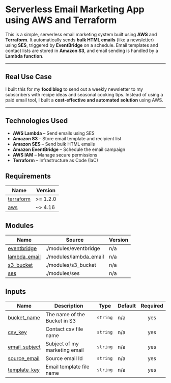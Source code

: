 # Serverless Email Marketing App using AWS and Terraform

This is a simple, serverless email marketing system built using **AWS** and **Terraform**. It automatically sends **bulk HTML emails** (like a newsletter) using **SES**, triggered by **EventBridge** on a schedule. Email templates and contact lists are stored in **Amazon S3**, and email sending is handled by a **Lambda function**.

---

## Real Use Case

I built this for my **food blog** to send out a weekly newsletter to my subscribers with recipe ideas and seasonal cooking tips. Instead of using a paid email tool, I built a **cost-effective and automated solution** using AWS.

---

## Technologies Used

- **AWS Lambda** – Send emails using SES
- **Amazon S3** – Store email template and recipient list
- **Amazon SES** – Send bulk HTML emails
- **Amazon EventBridge** – Schedule the email campaign
- **AWS IAM** – Manage secure permissions
- **Terraform** – Infrastructure as Code (IaC)

## Requirements

| Name | Version |
|------|---------|
| <a name="requirement_terraform"></a> [terraform](#requirement\_terraform) | >= 1.2.0 |
| <a name="requirement_aws"></a> [aws](#requirement\_aws) | ~> 4.16 |


## Modules

| Name | Source | Version |
|------|--------|---------|
| <a name="module_eventbridge"></a> [eventbridge](#module\_eventbridge) | ./modules/eventbridge | n/a |
| <a name="module_lambda_email"></a> [lambda\_email](#module\_lambda\_email) | ./modules/lambda_email | n/a |
| <a name="module_s3_bucket"></a> [s3\_bucket](#module\_s3\_bucket) | ./modules/s3_bucket | n/a |
| <a name="module_ses"></a> [ses](#module\_ses) | ./modules/ses | n/a |


## Inputs

| Name | Description | Type | Default | Required |
|------|-------------|------|---------|:--------:|
| <a name="input_bucket_name"></a> [bucket\_name](#input\_bucket\_name) | The name of the Bucket in S3 | `string` | n/a | yes |
| <a name="input_csv_key"></a> [csv\_key](#input\_csv\_key) | Contact csv file name | `string` | n/a | yes |
| <a name="input_email_subject"></a> [email\_subject](#input\_email\_subject) | Subject of my marketing email | `string` | n/a | yes |
| <a name="input_source_email"></a> [source\_email](#input\_source\_email) | Source email Id | `string` | n/a | yes |
| <a name="input_template_key"></a> [template\_key](#input\_template\_key) | Email template file name | `string` | n/a | yes |

